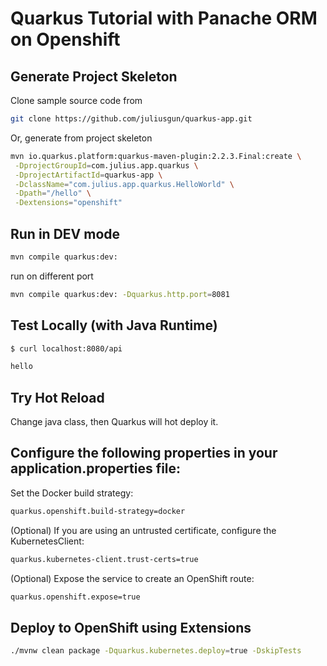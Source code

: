 # Quarkus Tutorial with Panache ORM on Openshift

## Generate Project Skeleton

Clone sample source code from

```bash
git clone https://github.com/juliusgun/quarkus-app.git 
 ``` 
 
Or, generate from project skeleton

```bash
mvn io.quarkus.platform:quarkus-maven-plugin:2.2.3.Final:create \
 -DprojectGroupId=com.julius.app.quarkus \
 -DprojectArtifactId=quarkus-app \
 -DclassName="com.julius.app.quarkus.HelloWorld" \
 -Dpath="/hello" \
 -Dextensions="openshift"
 ```
    
## Run in DEV mode

```bash
mvn compile quarkus:dev:
```
run on different port
```bash
mvn compile quarkus:dev: -Dquarkus.http.port=8081
```

## Test Locally (with Java Runtime)
```bash
$ curl localhost:8080/api
```

```bash
hello
```

## Try Hot Reload
Change java class, then Quarkus will hot deploy it.

## Configure the following properties in your application.properties file:

Set the Docker build strategy:
```bash
quarkus.openshift.build-strategy=docker
```

(Optional) If you are using an untrusted certificate, configure the KubernetesClient:
```bash
quarkus.kubernetes-client.trust-certs=true
```

(Optional) Expose the service to create an OpenShift route:
```bash
quarkus.openshift.expose=true
```

## Deploy to OpenShift using Extensions

```bash
./mvnw clean package -Dquarkus.kubernetes.deploy=true -DskipTests
```
